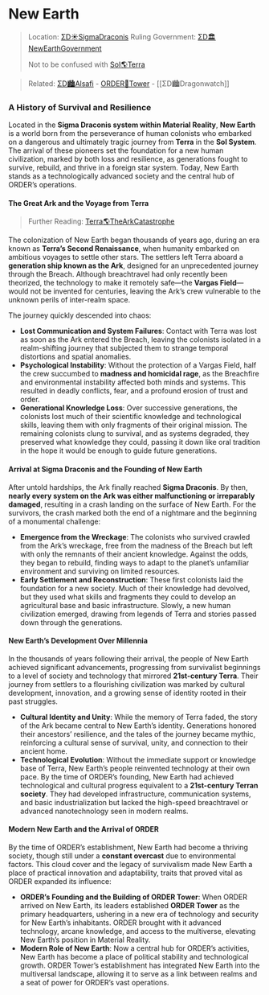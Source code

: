 # New Earth

> Location: [ΣD☀️SigmaDraconis](ΣD☀️SigmaDraconis.md)
> Ruling Government: [ΣD🏛NewEarthGovernment](ΣD🏛NewEarthGovernment.md)
>
> Not to be confused with [Sol🌎Terra](Sol🌎Terra.md)

> Related: [ΣD🏙️Alsafi](ΣD🏙️Alsafi.md) - [ORDER🔻Tower](ORDER🔻Tower.md) - [[ΣD🏙️Dragonwatch]]

### A History of Survival and Resilience

Located in the **Sigma Draconis system within Material Reality**, **New Earth** is a world born from the perseverance of human colonists who embarked on a dangerous and ultimately tragic journey from **Terra** in the **Sol System**. The arrival of these pioneers set the foundation for a new human civilization, marked by both loss and resilience, as generations fought to survive, rebuild, and thrive in a foreign star system. Today, New Earth stands as a technologically advanced society and the central hub of ORDER’s operations.

#### The Great Ark and the Voyage from Terra
> Further Reading: [Terra🌎TheArkCatastrophe](Terra🌎TheArkCatastrophe.md)

The colonization of New Earth began thousands of years ago, during an era known as **Terra’s Second Renaissance**, when humanity embarked on ambitious voyages to settle other stars. The settlers left Terra aboard a **generation ship known as the Ark**, designed for an unprecedented journey through the Breach. Although breachtravel had only recently been theorized, the technology to make it remotely safe—the **Vargas Field**—would not be invented for centuries, leaving the Ark’s crew vulnerable to the unknown perils of inter-realm space.

The journey quickly descended into chaos:

- **Lost Communication and System Failures**: Contact with Terra was lost as soon as the Ark entered the Breach, leaving the colonists isolated in a realm-shifting journey that subjected them to strange temporal distortions and spatial anomalies.
- **Psychological Instability**: Without the protection of a Vargas Field, half the crew succumbed to **madness and homicidal rage**, as the Breachfire and environmental instability affected both minds and systems. This resulted in deadly conflicts, fear, and a profound erosion of trust and order.
- **Generational Knowledge Loss**: Over successive generations, the colonists lost much of their scientific knowledge and technological skills, leaving them with only fragments of their original mission. The remaining colonists clung to survival, and as systems degraded, they preserved what knowledge they could, passing it down like oral tradition in the hope it would be enough to guide future generations.

#### Arrival at Sigma Draconis and the Founding of New Earth

After untold hardships, the Ark finally reached **Sigma Draconis**. By then, **nearly every system on the Ark was either malfunctioning or irreparably damaged**, resulting in a crash landing on the surface of New Earth. For the survivors, the crash marked both the end of a nightmare and the beginning of a monumental challenge:

- **Emergence from the Wreckage**: The colonists who survived crawled from the Ark’s wreckage, free from the madness of the Breach but left with only the remnants of their ancient knowledge. Against the odds, they began to rebuild, finding ways to adapt to the planet’s unfamiliar environment and surviving on limited resources.
- **Early Settlement and Reconstruction**: These first colonists laid the foundation for a new society. Much of their knowledge had devolved, but they used what skills and fragments they could to develop an agricultural base and basic infrastructure. Slowly, a new human civilization emerged, drawing from legends of Terra and stories passed down through the generations.

#### New Earth’s Development Over Millennia

In the thousands of years following their arrival, the people of New Earth achieved significant advancements, progressing from survivalist beginnings to a level of society and technology that mirrored **21st-century Terra**. Their journey from settlers to a flourishing civilization was marked by cultural development, innovation, and a growing sense of identity rooted in their past struggles.

- **Cultural Identity and Unity**: While the memory of Terra faded, the story of the Ark became central to New Earth’s identity. Generations honored their ancestors’ resilience, and the tales of the journey became mythic, reinforcing a cultural sense of survival, unity, and connection to their ancient home.
- **Technological Evolution**: Without the immediate support or knowledge base of Terra, New Earth’s people reinvented technology at their own pace. By the time of ORDER’s founding, New Earth had achieved technological and cultural progress equivalent to a **21st-century Terran society**. They had developed infrastructure, communication systems, and basic industrialization but lacked the high-speed breachtravel or advanced nanotechnology seen in modern realms.

#### Modern New Earth and the Arrival of ORDER

By the time of ORDER’s establishment, New Earth had become a thriving society, though still under a **constant overcast** due to environmental factors. This cloud cover and the legacy of survivalism made New Earth a place of practical innovation and adaptability, traits that proved vital as ORDER expanded its influence:

- **ORDER’s Founding and the Building of ORDER Tower**: When ORDER arrived on New Earth, its leaders established **ORDER Tower** as the primary headquarters, ushering in a new era of technology and security for New Earth’s inhabitants. ORDER brought with it advanced technology, arcane knowledge, and access to the multiverse, elevating New Earth’s position in Material Reality.
- **Modern Role of New Earth**: Now a central hub for ORDER’s activities, New Earth has become a place of political stability and technological growth. ORDER Tower’s establishment has integrated New Earth into the multiversal landscape, allowing it to serve as a link between realms and a seat of power for ORDER’s vast operations.